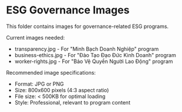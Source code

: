 # ESG Governance Images

This folder contains images for governance-related ESG programs.

Current images needed:
- transparency.jpg - For "Minh Bạch Doanh Nghiệp" program
- business-ethics.jpg - For "Đào Tạo Đạo Đức Kinh Doanh" program
- worker-rights.jpg - For "Bảo Vệ Quyền Người Lao Động" program

Recommended image specifications:
- Format: JPG or PNG
- Size: 800x600 pixels (4:3 aspect ratio)
- File size: < 500KB for optimal loading
- Style: Professional, relevant to program content